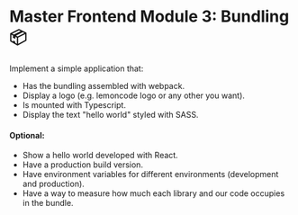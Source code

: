 # Master Frontend Module 3: Bundling 📦

Implement a simple application that:

- Has the bundling assembled with webpack.
- Display a logo (e.g. lemoncode logo or any other you want).
- Is mounted with Typescript.
- Display the text "hello world" styled with SASS.

#### Optional:

- Show a hello world developed with React.
- Have a production build version.
- Have environment variables for different environments (development and production).
- Have a way to measure how much each library and our code occupies in the bundle.
